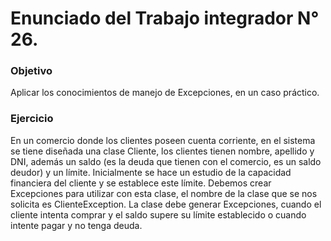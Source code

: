 # Enunciado del Trabajo integrador N° 26.


### Objetivo

Aplicar los conocimientos de manejo de Excepciones, en un caso práctico.

### Ejercicio

En un comercio donde los clientes poseen cuenta corriente, en el sistema se tiene diseñada una clase Cliente, los clientes tienen nombre, apellido y DNI, además un saldo (es la deuda que tienen con el comercio, es un saldo deudor) y un límite. Inicialmente se hace un estudio de la capacidad financiera del cliente y se establece este límite.
Debemos crear Excepciones para utilizar con esta clase, el nombre de la clase que se nos solicita es ClienteException.
La clase debe generar Excepciones, cuando el cliente intenta comprar y el saldo supere su límite establecido o cuando intente pagar y no tenga deuda.
